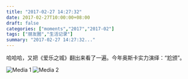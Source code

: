 ```yaml
---
title: "2017-02-27 14:27:32"
date: 2017-02-27T10:00:00+08:00
draft: false
categories: ["moments","2017","2017-02"]
tags: ["朋友圈","生活记录"]
summary: "2017-02-27 14:27:32..."
---
```


哈哈哈，又把《爱乐之城》翻出来看了一遍。今年奥斯卡实力演绎：“尬颁”。

![Media 1](/Moments/photos/2017-02-27/201702271427320.jpg)
![Media 2](/Moments/photos/2017-02-27/201702271427321.jpg)

